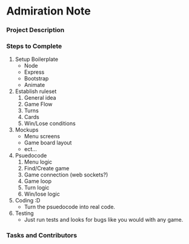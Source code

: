# Admiration Note

### Project Description

### Steps to Complete
1. Setup Boilerplate
   * Node
   * Express
   * Bootstrap
   * Animate
2. Establish ruleset
   1. General idea
   2. Game Flow
   3. Turns
   4. Cards	
   5. Win/Lose conditions
3. Mockups
   * Menu screens
   * Game board layout
   * ect...
4. Psuedocode
   1. Menu logic
   2. Find/Create game
   3. Game connection (web sockets?)
   4. Game loop
   5. Turn logic
   6. Win/lose logic
5. Coding :D
   * Turn the psuedocode into real code.
6. Testing
   * Just run tests and looks for bugs like you would with any game.

### Tasks and Contributors
